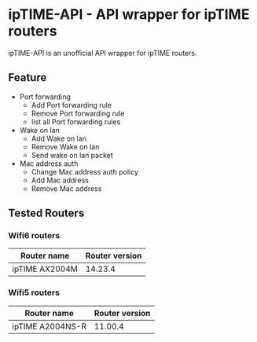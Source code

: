 # ipTIME-API - API wrapper for ipTIME routers

ipTIME-API is an unofficial API wrapper for ipTIME routers.

## Feature
* Port forwarding
  * Add Port forwarding rule
  * Remove Port forwarding rule
  * list all Port forwarding rules
* Wake on lan
  * Add Wake on lan
  * Remove Wake on lan
  * Send wake on lan packet
* Mac address auth
  * Change Mac address auth policy
  * Add Mac address
  * Remove Mac address
## Tested Routers
### Wifi6 routers
| Router name    | Router version | 
|----------------|----------------|
| ipTIME AX2004M | 14.23.4        |

### Wifi5 routers
| Router name      | Router version |
|------------------|----------------|
| ipTIME A2004NS-R | 11.00.4        |
